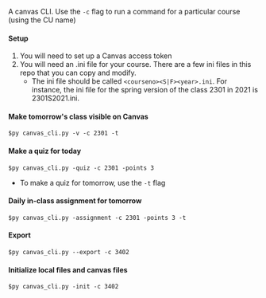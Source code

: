 A canvas CLI. Use the `-c` flag to run a command for a particular course (using the CU name)

#### Setup 

1. You will need to set up a Canvas access token 
2. You will need an .ini file for your course. There are a few ini files in this repo that you can copy and modify.
    - The ini file should be called `<courseno><S|F><year>.ini`. For instance, the ini file for the spring version of the class 2301 in 2021 is 2301S2021.ini.

#### Make tomorrow's class visible on Canvas 

`$py canvas_cli.py -v -c 2301 -t`

#### Make a quiz for today

`$py canvas_cli.py -quiz -c 2301 -points 3`

- To make a quiz for tomorrow, use the `-t` flag

#### Daily in-class assignment for tomorrow

`$py canvas_cli.py -assignment -c 2301 -points 3 -t`

#### Export

`$py canvas_cli.py --export -c 3402`

#### Initialize local files and canvas files

`$py canvas_cli.py -init -c 3402`

